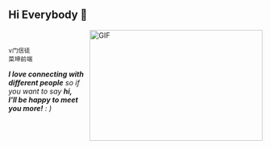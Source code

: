## Hi Everybody 👋

<img align="right" alt="GIF" src="https://github.com/abhisheknaiidu/abhisheknaiidu/blob/master/code.gif?raw=true" width="343" height="220" title="Do what you like, and do it best!">
<br/>

`v门信徒`
<br />
 `菜坤前端`


<em><b>I love connecting with different people</b> so if you want to say <b>hi,
<br/> I'll be happy to meet you more!</b> : )</em>

<br>

